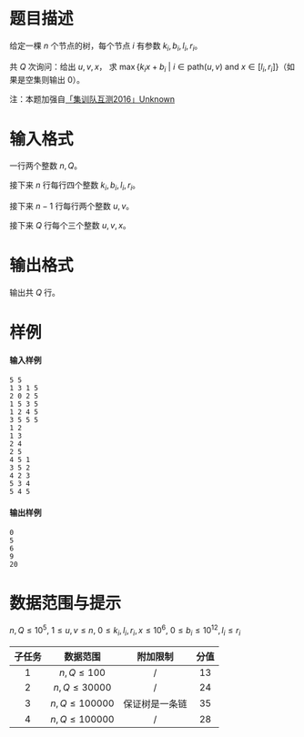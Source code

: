 
# 题目描述

给定一棵 $n$ 个节点的树，每个节点 $i$ 有参数 $k_i,b_i,l_i,r_i$。

共 $Q$ 次询问：给出 $u,v,x$， 求 $\max\{k_ix+b_i \ |\ i \in \mathrm{path}(u,v)\ \mathrm{and}\ x\in[l_i,r_i] \}$（如果是空集则输出 $0$）。

注：本题加强自[「集训队互测2016」Unknown](http://uoj.ac/problem/191)

# 输入格式

一行两个整数 $n,Q$。

接下来 $n$ 行每行四个整数 $k_i,b_i,l_i,r_i$。

接下来 $n-1$ 行每行两个整数 $u,v$。

接下来 $Q$ 行每个三个整数 $u,v,x$。

# 输出格式

输出共 $Q$ 行。

# 样例

#### 输入样例

```
5 5
1 3 1 5
2 0 2 5
1 5 3 5
1 2 4 5
3 5 5 5
1 2
1 3
2 4
2 5
4 5 1
3 5 2
4 2 3
5 3 4
5 4 5
```

#### 输出样例

```
0
5
6
9
20
```

# 数据范围与提示

$n,Q \le 10^5,\ 1\le u,v \le n,\ 0 \le k_i,l_i,r_i,x \le 10^6,\ 0 \le b_i \le 10^{12}, l_i \le r_i$

| **子任务** |    **数据范围**    |  **附加限制**  | **分值** |
| :--------: | :----------------: | :------------: | :------: |
|   $1$    |   $n,Q \le 100$    |       /        |  $13$  |
|   $2$    |  $n,Q \le 30000$   |       /        |  $24$  |
|   $3$    | $n,Q \le 100000$ | 保证树是一条链 |  $35$  |
|   $4$    |  $n,Q \le 100000$  |       /        |  $28$  |


